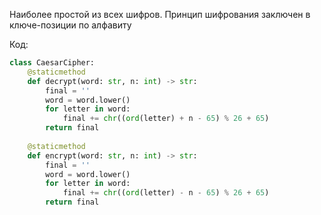 Наиболее простой из всех шифров. Принцип шифрования заключен в ключе-позиции по алфавиту

Код:
```python
class CaesarCipher:  
    @staticmethod  
    def decrypt(word: str, n: int) -> str:  
        final = ''  
        word = word.lower()  
        for letter in word:  
            final += chr((ord(letter) + n - 65) % 26 + 65)  
        return final  
  
    @staticmethod  
    def encrypt(word: str, n: int) -> str:  
        final = ''  
        word = word.lower()  
        for letter in word:  
            final += chr((ord(letter) - n - 65) % 26 + 65)  
        return final

```

